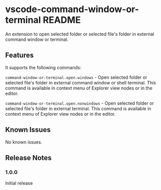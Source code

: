 # vscode-command-window-or-terminal README

An extension to open selected folder or selected file's folder in external command window or terminal.

## Features

It supports the following commands:

`command-window-or-terminal.open.windows` - Open selected folder or selected file's folder in external command window or shell terminal. This command is available in context menu of Explorer view nodes or in the editor.

`command-window-or-terminal.open.nonwindows` - Open selected folder or selected file's folder in external terminal. This command is available in context menu of Explorer view nodes or in the editor.

## Known Issues

No known issues.

## Release Notes

### 1.0.0

Initial release